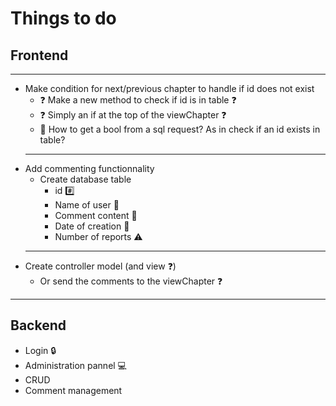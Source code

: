 # Things to do
## Frontend
***
- Make condition for next/previous chapter to handle if id does not exist
  - ❓ Make a new method to check if id is in table ❓
  - ❓ Simply an if at the top of the viewChapter ❓
  - 💭 How to get a bool from a sql request? As in check if an id exists in table?
  ***
- Add commenting functionnality
  - Create database table
    - id #️⃣
    - Name of user 👨
    - Comment content 📃
    - Date of creation 📅
    - Number of reports ⚠️
  ***
- Create controller model (and view ❓)
  - Or send the comments to the viewChapter ❓
***
## Backend
- Login 🔒
- Administration pannel 💻
- CRUD
- Comment management